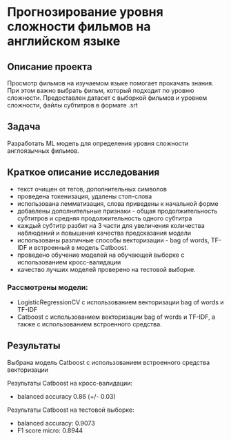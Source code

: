 # Прогнозирование уровня сложности фильмов на английском языке

## Описание проекта
Просмотр фильмов на изучаемом языке помогает прокачать знания. При этом важно выбрать фильм, который подходит по уровню сложности.
Предоставлен датасет с выборкой фильмов и уровнем сложности, файлы субтитров в формате .srt

## Задача
Разработать ML модель для определения уровня сложности англоязычных фильмов.

## Краткое описание исследования
- текст очищен от тегов, дополнительных символов
- проведена токенизация, удалены стоп-слова
- использована лемматизация, слова приведены к начальной форме
- добавлены дополнительные признаки - общая продолжительность субтитров и средняя продолжительность одного субтитра
- каждый субтитр разбит на 3 части для увеличения количества наблюдений и повышения качества предсказания модели
- использованы различные способы векторизации - bag of words, TF-IDF и встроенный в модель Catboost.
- проведено обучение моделей на обучающей выборке с использованием кросс-валидации
- качество лучших моделей проверено на тестовой выборке.

### Рассмотрены модели:
- LogisticRegressionCV с использованием векторизации bag of words и TF-IDF
- Catboost с использованием векторизации bag of words и TF-IDF, а также с использованием встроенного средства.

## Результаты
Выбрана модель Catboost с использованием встроенного средства векторизации

Результаты Catboost на кросс-валидации: 
- balanced accuracy 0.86 (+/- 0.03)

Результаты Catboost на тестовой выборке:
- balanced accuracy: 0.9073
- F1 score micro: 0.8944